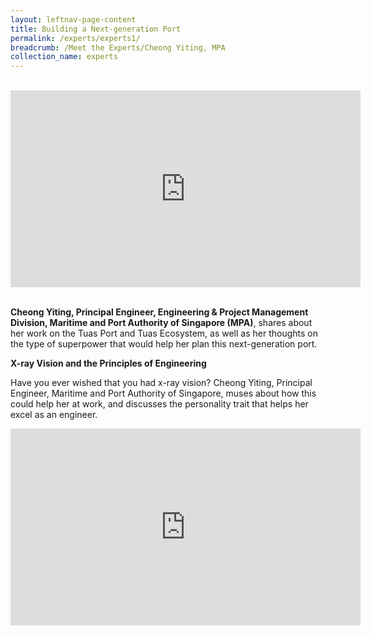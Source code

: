 ```yaml
---
layout: leftnav-page-content
title: Building a Next-generation Port
permalink: /experts/experts1/
breadcrumb: /Meet the Experts/Cheong Yiting, MPA
collection_name: experts
---
```

<br>
<div class="bp-youtube">
<iframe width="560" height="315" src="https://www.youtube.com/embed/wXiouZalD68" frameborder="0" allow="accelerometer; autoplay; encrypted-media; gyroscope; picture-in-picture" allowfullscreen></iframe>
</div>
<br>

<b>Cheong Yiting, Principal Engineer, Engineering & Project Management Division, Maritime and Port Authority of Singapore (MPA)</b>, shares about her work on the Tuas Port and Tuas Ecosystem, as well as her thoughts on the type of superpower that would help her plan this next-generation port.

<b>X-ray Vision and the Principles of Engineering</b>

Have you ever wished that you had x-ray vision? Cheong Yiting, Principal Engineer, Maritime and Port Authority of Singapore, muses about how this could help her at work, and discusses the personality trait that helps her excel as an engineer.
<br>
<div class="bp-youtube">
<iframe width="560" height="315" src="https://www.youtube.com/embed/wXiouZalD68" frameborder="0" allow="accelerometer; autoplay; encrypted-media; gyroscope; picture-in-picture" allowfullscreen></iframe>
</div>
<br>
